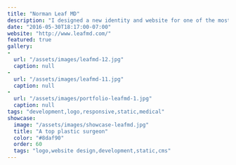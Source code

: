 ```yaml
---
title: "Norman Leaf MD"
description: "I designed a new identity and website for one of the most renowned plastic surgeons in Beverly Hills. With a client list of world-famous celebreties, the practice demanded a world-class website that reflected their 40 years of excellence in reconstructive surgery."
date: "2016-05-30T18:17:00-07:00"
website: "http://www.leafmd.com/"
featured: true
gallery:
-
  url: "/assets/images/leafmd-12.jpg"
  caption: null
-
  url: "/assets/images/leafmd-11.jpg"
  caption: null
-
  url: "/assets/images/portfolio-leafmd-1.jpg"
  caption: null
tags: "development,logo,responsive,static,medical"
showcase:
  image: "/assets/images/showcase-leafmd.jpg"
  title: "A top plastic surgeon"
  color: "#8daf90"
  order: 60
  tags: "logo,website design,development,static,cms"
---
```

